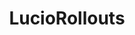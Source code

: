 ---
title: LucioRollouts
crosslinks:
- luciomains
- OverwatchUniversity
- Overwatch
- livven
- Competitiveoverwatch
- AMAAggregator
---